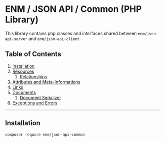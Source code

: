 ENM / JSON API / Common (PHP Library)
=====================================
This library contains php classes and interfaces shared between `enm/json-api-server` and `enm/json-api-client`.

## Table of Contents

1. [Installation](#markdown-header-installation)
1. [Resources](docs/01-resources.md)
    1. [Relationships](docs/01-resources.md#markdown-header-relationships)
1. [Attributes and Meta-Informations](docs/02-collections.md)
1. [Links](docs/03-links.md)
1. [Documents](docs/04-documents.md)
    1. [Document Serializer](docs/04-documents.md#markdown-header-document-serializer)
1. [Exceptions and Errors](docs/05-errors.md)
    
*****

## Installation

    composer require enm/json-api-common

